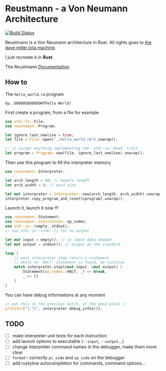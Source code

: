# Reustmann - a Von Neumann Architecture

[![Build Status](https://travis-ci.org/Kerosene2000/Reustmann.svg?branch=master)](https://travis-ci.org/Kerosene2000/Reustmann)

Reustmann is a Von Neumann architecture in Rust.
All rights goes to [the dave miller Iota machine](http://www.millermattson.com/dave/?p=174).

I just recreate it in **Rust**.

The Reustmann [Documentation](http://Kerosene2000.github.io/reustmann-doc/reustmann/)

## How to

The `hello_world.rm` program
```text
Gp..OOOOOOOOOOOOHTFello World!
```

First create a program, from a file for example
```rust
use std::fs::File;
use reustmann::Program;

let ignore_last_newline = true;
let file = File::open("./hello_world.rm").unwrap();

// it accept anything implementing the `std::io::Read` trait
let program = Program::new(file, ignore_last_newline).unwrap();
```

Then use this program to fill the interpreter memory
```rust
use reustmann::Interpreter;

let arch_length = 50; // memory length
let arch_width = 8; // word size

let mut interpreter = Interpreter::new(arch_length, arch_width).unwrap();
interpreter.copy_program_and_reset(&program).unwrap();
```

Launch it, launch it now !!!
```rust
use reustmann::Statement;
use reustmann::instruction::op_codes;
use std::io::{empty, stdout};
// use std::io::sink; // for no output

let mut input = empty(); // no input data needed
let mut output = stdout(); // output on the standard

loop {
    // each interpreter step return a statement
    // while no `HALT` statement is found, we continue
    match interpreter.step(&mut input, &mut output) {
        Statement(op_codes::HALT, _) => break,
        _ => ()
    }
}
```

You can have debug informations at any moment
```rust
// put this in the previous match, at the good place ;)
println!("{:?}", interpreter.debug_infos());
```


## TODO

* [ ] make interpreter unit tests for each instruction
* [ ] add launch options to executable (`--input`, `--output`...)
* [ ] change interpreter command names in the debugger, make them more clear
* [ ] `format!` correctly `pc_side` and `sp_side` on the debugger
* [ ] add rustyline autocompletion for commands, command options...
